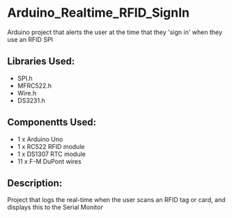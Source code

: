 # Arduino_Realtime_RFID_SignIn
Arduino project that alerts the user at the time that they 'sign in' when they use an RFID SPI

## Libraries Used:
* SPI.h
* MFRC522.h
* Wire.h
* DS3231.h

## Componentts Used:
* 1 x Arduino Uno
* 1 x RC522 RFID module
* 1 x DS1307 RTC module
* 11 x F-M DuPont wires

## Description:
Project that logs the real-time when the user scans an RFID tag or card, and displays this to the Serial Monitor
